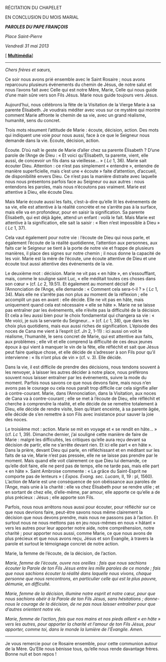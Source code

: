 RÉCITATION DU CHAPELET

EN CONCLUSION DU MOIS MARIAL

***PAROLES DU PAPE FRANÇOIS***

*Place Saint-Pierre*

*Vendredi 31 mai 2013*

[ [**Multimédia**](https://www.vatican.va/content/francesco/fr/events/event.dir.html/content/vaticanevents/fr/2013/5/31/papa-francesco_20130531_conclusione-mese-mariano.html)]

_____________________________

*Chers frères et sœurs,*

Ce soir nous avons prié ensemble avec le Saint Rosaire ; nous avons reparcouru plusieurs événements du chemin de Jésus, de notre salut et nous l’avons fait avec Celle qui est notre Mère, Marie, Celle qui nous guide d’une main sûre vers son Fils Jésus. Marie nous guide toujours vers Jésus.

Aujourd’hui, nous célébrons la fête de la Visitation de la Vierge Marie à sa parente Élisabeth. Je voudrais méditer avec vous sur ce mystère qui montre comment Marie affronte le chemin de sa vie, avec un grand réalisme, humanité, sens du concret.

Trois mots résument l’attitude de Marie : écoute, décision, action. Des mots qui indiquent une voie pour nous aussi, face à ce que le Seigneur nous demande dans la vie. Écoute, décision, action.

Écoute. D’où naît le geste de Marie d’aller chez sa parente Élisabeth ? D’une parole de l’Ange de Dieu : « Et voici qu’Élisabeth, ta parente, vient, elle aussi, de concevoir un fils dans sa vieillesse... » ( *Lc* 1, 36). Marie sait écouter Dieu. Attention : ce n’est pas simplement « entendre », entendre de manière superficielle, mais c’est une « écoute » faite d’attention, d’accueil, de disponibilité envers Dieu. Ce n’est pas la manière distraite avec laquelle nous nous présentons parfois face au Seigneur ou aux autres : nous entendons les paroles, mais nous n’écoutons pas vraiment. Marie est attentive à Dieu, elle écoute Dieu.

Mais Marie écoute aussi les faits, c’est-à-dire qu’elle lit les événements de sa vie, elle est attentive à la réalité concrète et ne s’arrête pas à la surface, mais elle va en profondeur, pour en saisir la signification. Sa parente Élisabeth, qui est déjà âgée, attend un enfant : voilà le fait. Mais Marie est attentive à la signification, elle sait la saisir : « Rien n’est impossible à Dieu » ( *Lc* 1, 37).

Cela vaut également pour notre vie : l’écoute de Dieu qui nous parle, et également l’écoute de la réalité quotidienne, l’attention aux personnes, aux faits car le Seigneur se tient à la porte de notre vie et frappe de plusieurs manières, il place des signes sur notre chemin ; il nous donne la capacité de les voir. Marie est la mère de l’écoute, une écoute attentive de Dieu et une écoute tout aussi attentive des événements de la vie.

Le deuxième mot : décision. Marie ne vit pas « en hâte », en s’essoufflant, mais, comme le souligne saint Luc, « elle méditait toutes ces choses dans son cœur » (cf. *Lc* 2, 19.51). Et également au moment décisif de l’Annonciation de l’Ange, elle demande : « Comment cela sera-t-il ? » ( *Lc* 1, 34). Mais elle ne s’arrête pas non plus au moment de la réflexion ; elle accomplit un pas en avant : elle décide. Elle ne vit pas en hâte, mais uniquement quand cela est nécessaire « elle se hâte ». Marie ne se laisse pas entraîner par les événements, elle n’évite pas la difficulté de la décision. Et cela a lieu aussi bien pour le choix fondamental qui changera sa vie : « Me voici, je suis la servante du Seigneur... » (cf. *Lc* 1, 38), que dans les choix plus quotidiens, mais eux aussi riches de signification. L’épisode des noces de Cana me vient à l’esprit (cf. *Jn* 2, 1-11) : ici aussi on voit le réalisme, l’humanité, le sens concret de Marie, qui est attentive aux faits, aux problèmes ; elle vit et elle comprend la difficulté de ces deux jeunes époux à qui vient à manquer le vin de la fête, elle réfléchit et sait que Jésus peut faire quelque chose, et elle décide de s’adresser à son Fils pour qu’il intervienne : « Ils n’ont plus de vin » (cf. v. 3). Elle décide.

Dans la vie, il est difficile de prendre des décisions, nous tendons souvent à les renvoyer, à laisser les autres décider à notre place, nous préférons souvent nous laisser entraîner par les événements, suivre la mode du moment. Parfois nous savons ce que nous devons faire, mais nous n’en avons pas le courage ou cela nous paraît trop difficile car cela signifie aller à contre-courant. Marie, dans l’Annonciation, dans la Visitation, aux noces de Cana va à contre-courant ; elle se met à l’écoute de Dieu, elle réfléchit et cherche à comprendre la réalité, et elle décide de se remettre totalement à Dieu, elle décide de rendre visite, bien qu’étant enceinte, à sa parente âgée, elle décide de s’en remettre à son Fils avec insistance pour sauver la joie des noces.

Le troisième mot : action. Marie se mit en voyage et « se rendit en hâte... » (cf. *Lc* 1, 39). Dimanche dernier, j’ai souligné cette manière de faire de Marie : malgré les difficultés, les critiques qu’elle aura reçu devant sa décision de partir, elle ne s’arrête devant rien. Et ici elle part « en hâte ». Dans la prière, devant Dieu qui parle, en réfléchissant et en méditant sur les faits de sa vie, Marie n’est pas pressée, elle ne se laisse pas prendre par le moment. Mais quand elle voit clairement ce que Dieu lui demande, ce qu’elle doit faire, elle ne perd pas de temps, elle ne tarde pas, mais elle part « en hâte ». Saint Ambroise commente : « La grâce du Saint-Esprit ne comporte pas de lenteurs » ( *Expos. Evang. sec. Lucam,* II, 19 : pl, 1560). L’action de Marie est une conséquence de son obéissance aux paroles de l’Ange, mais unie à la charité : elle va chez Élisabeth pour se rendre utile ; et en sortant de chez elle, d’elle-même, par amour, elle apporte ce qu’elle a de plus précieux : Jésus ; elle apporte son Fils.

Parfois, nous nous arrêtons nous aussi pour écouter, pour réfléchir sur ce que nous devrions faire, peut-être savons nous même clairement la décision que nous devons prendre, mais nous ne passons pas à l’action. Et surtout nous ne nous mettons pas en jeu nous-mêmes en nous « hâtant » vers les autres pour leur apporter notre aide, notre compréhension, notre charité ; pour apporter nous aussi, comme Marie, ce que nous avons de plus précieux et que nous avons reçu, Jésus et son Évangile, à travers la parole et surtout le témoignage concret de notre action.

Marie, la femme de l’écoute, de la décision, de l’action.

*Marie, femme de l’écoute, ouvre nos oreilles : fais que nous sachions écouter la Parole de ton Fils Jésus entre les mille paroles de ce monde ; fais que nous sachions écouter la réalité dans laquelle nous vivons, chaque personne que nous rencontrons, en particulier celle qui est la plus pauvre, démunie, en difficulté.*

*Marie, femme de la décision, illumine notre esprit et notre cœur, pour que nous sachions obéir à la Parole de ton Fils Jésus, sans hésitations ; donne-nous le courage de la décision, de ne pas nous laisser entraîner pour que d’autres orientent notre vie.*

*Marie, femme de l’action, fais que nos mains et nos pieds aillent « en hâte » vers les autres, pour apporter la charité et l’amour de ton Fils Jésus, pour apporter, comme toi, dans le monde la lumière de l’Évangile. Amen.*

* * *

Je vous remercie pour ce Rosaire ensemble, pour cette communion autour de la Mère. Qu’Elle nous bénisse tous, qu’elle nous rende davantage frères. Bonne nuit et bon repos !